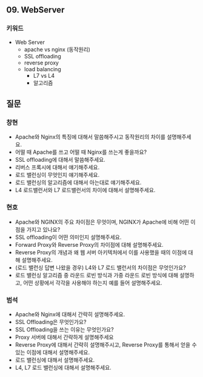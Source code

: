 ## 09. WebServer
### 키워드

- Web Server
   - apache vs nginx (동작원리)
   - SSL offloading
   - reverse proxy
   - load balancing
       - L7 vs L4
       - 알고리즘

## 질문

### 창현
- Apache와 Nginx의 특징에 대해서 말씀해주시고 동작원리의 차이를 설명해주세요.
- 어떨 때 Apache를 쓰고 어떨 때 Nginx를 쓰는게 좋을까요?
- SSL offloading에 대해서 말씀해주세요.
- 리버스 프록시에 대해서 얘기해주세요.
- 로드 밸런싱이 무엇인지 얘기해주세요.
- 로드 밸런싱의 알고리즘에 대해서 아는대로 얘기해주세요.
- L4 로드밸런서와 L7 로드밸런서의 차이에 대해서 설명해주세요.

### 현호
- Apache와 NGINX의 주요 차이점은 무엇이며, NGINX가 Apache에 비해 어떤 이점을 가지고 있나요?
- SSL offloading이 어떤 의미인지 설명해주세요.
- Forward Proxy와 Reverse Proxy의 차이점에 대해 설명해주세요.
- Reverse Proxy의 개념과 왜 웹 서버 아키텍처에서 이를 사용했을 때의 이점에 대해 설명해주세요.
- (로드 밸런싱 답변 나왔을 경우) L4와 L7 로드 밸런서의 차이점은 무엇인가요?
- 로드 밸런싱 알고리즘 중 라운드 로빈 방식과 가중 라운드 로빈 방식에 대해 설명하고, 어떤 상황에서 각각을 사용해야 하는지 예를 들어 설명해주세요.

### 범석
- Apache와 Nginx에 대해서 간략히 설명해주세요.
- SSL Offloading은 무엇인가요?
- SSL Offloading을 쓰는 이유는 무엇인가요?
- Proxy 서버에 대해서 간략하게 설명해주세요
- Reverse Proxy에 대해서 간략히 설명해주시고, Reverse Proxy를 통해서 얻을 수 있는 이점에 대해서 설명해주세요.
- 로드 밸런싱에 대해서 설명해주세요.
- L4, L7 로드 밸런싱에 대해서 설명해주세요.